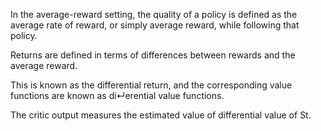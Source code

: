 
In the average-reward setting, the quality of a policy is defined as the average rate of reward, or simply average reward, while following that policy.

Returns are defined in terms of differences between rewards and the average reward.

This is known as the differential return, and the corresponding value functions are known as di↵erential value functions.

The critic output measures the estimated value of differential value of St.
